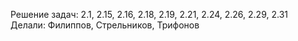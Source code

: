 Решение задач: 2.1, 2.15, 2.16, 2.18, 2.19, 2.21, 2.24, 2.26, 2.29, 2.31 <br>
Делали: Филиппов, Стрельников, Трифонов

